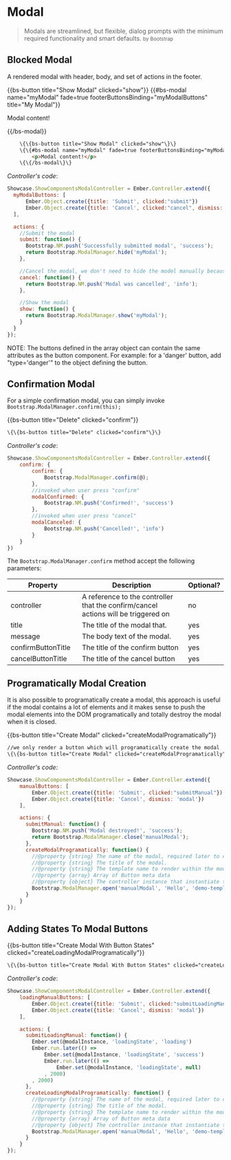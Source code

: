 # Modal

> Modals are streamlined, but flexible, dialog prompts with the minimum required functionality and smart defaults.
<small>by Bootstrap</small>

## Blocked Modal

A rendered modal with header, body, and set of actions in the footer.

<div class="bs-example">
    {{bs-button title="Show Modal" clicked="show"}}
    {{#bs-modal name="myModal" fade=true footerButtonsBinding="myModalButtons" title="My Modal"}}
        <p>Modal content!</p>
    {{/bs-modal}}
</div>

``` html
    \{\{bs-button title="Show Modal" clicked="show"\}\}
    \{\{#bs-modal name="myModal" fade=true footerButtonsBinding="myModalButtons" title="My Modal"\}\}
        <p>Modal content!</p>
    \{\{/bs-modal\}\}
```

_Controller's code_:

``` javascript
Showcase.ShowComponentsModalController = Ember.Controller.extend({
  myModalButtons: [
      Ember.Object.create({title: 'Submit', clicked:"submit"})
      Ember.Object.create({title: 'Cancel', clicked:"cancel", dismiss: 'modal'})
  ],

  actions: {
    //Submit the modal
    submit: function() {
      Bootstrap.NM.push('Successfully submitted modal', 'success');
      return Bootstrap.ModalManager.hide('myModal');
    },

    //Cancel the modal, we don't need to hide the model manually because we set {..., dismiss: 'modal'} on the button meta data
    cancel: function() {
      return Bootstrap.NM.push('Modal was cancelled', 'info');
    },

    //Show the modal
    show: function() {
      return Bootstrap.ModalManager.show('myModal');
    }
  }
});
```
NOTE: The buttons defined in the array object can contain the same attributes as the button component. For example: for a 'danger' button, add "type='danger'" to the object defining the button.


## Confirmation Modal
For a simple confirmation modal, you can simply invoke `Bootstrap.ModalManager.confirm(this);`

<div class="bs-example">
    {{bs-button title="Delete" clicked="confirm"}}
</div>

``` html
\{\{bs-button title="Delete" clicked="confirm"\}\}
```

_Controller's code_:

``` javascript
Showcase.ShowComponentsModalController = Ember.Controller.extend({
    confirm: {
        confirm: {
            Bootstrap.ModalManager.confirm(@);
        },
        //invoked when user press "confirm"
        modalConfirmed: {
            Bootstrap.NM.push('Confirmed!', 'success')
        },
        //invoked when user press "cancel"
        modalCanceled: {
            Bootstrap.NM.push('Cancelled!', 'info')
        }
    }
})
```


The `Bootstrap.ModalManager.confirm` method accept the following parameters:

<div class="table-responsive">
    <table class="table table-bordered table-striped">
        <thead>
            <tr>
                <th style="width: 150px;">Property</th>
                <th>Description</th>
                <th>Optional?</th>
            </tr>
        </thead>
        <tbody>
            <tr>
                <td>controller</td>
                <td>A reference to the controller that the confirm/cancel actions will be triggered on</td>
                <td>no</td>
            </tr>
            <tr>
                <td>title</td>
                <td>The title of the modal that.</td>
                <td>yes</td>
            </tr>
            <tr>
                <td>message</td>
                <td>The body text of the modal.</td>
                <td>yes</td>
            </tr>
            <tr>
                <td>confirmButtonTitle</td>
                <td>The title of the confirm button</td>
                <td>yes</td>
            </tr>
            <tr>
                <td>cancelButtonTitle</td>
                <td>The title of the cancel button</td>
                <td>yes</td>
            </tr>
        </tbody>
    </table>
</div>


## Programatically Modal Creation

It is also possible to programatically create a modal, this approach is useful if the modal contains a lot of elements and it makes sense to push the modal elements into the DOM programatically and totally destroy the modal when it is closed.


<div class="bs-example">
    {{bs-button title="Create Modal" clicked="createModalProgramatically"}}
</div>

``` html
//we only render a button which will programatically create the modal
\{\{bs-button title="Create Modal" clicked="createModalProgramatically"\}\}
```

_Controller's code_:

``` javascript
Showcase.ShowComponentsModalController = Ember.Controller.extend({
    manualButtons: [
        Ember.Object.create({title: 'Submit', clicked:"submitManual"})
        Ember.Object.create({title: 'Cancel', dismiss: 'modal'})
    ],

    actions: {
      submitManual: function() {
        Bootstrap.NM.push('Modal destroyed!', 'success');
        return Bootstrap.ModalManager.close('manualModal');
      },
      createModalProgramatically: function() {
        //@property {string} The name of the modal, required later to close the modal (see submitManual function above)
        //@property {string} The title of the modal.
        //@property {string} The template name to render within the modal body, a View class may also be specified.
        //@property {array} Array of Button meta data
        //@property {object} The controller instance that instantiate the modal.
        Bootstrap.ModalManager.open('manualModal', 'Hello', 'demo-template', this.manualButtons, this);
      }
    }
});
```

## Adding States To Modal Buttons

<div class="bs-example">
    {{bs-button title="Create Modal With Button States" clicked="createLoadingModalProgramatically"}}
</div>

``` html
\{\{bs-button title="Create Modal With Button States" clicked="createLoadingModalProgramatically"\}\}
```

_Controller's code_:

``` javascript
Showcase.ShowComponentsModalController = Ember.Controller.extend({
    loadingManualButtons: [
        Ember.Object.create({title: 'Submit', clicked:"submitLoadingManual", loadingText:"Saving..."})
        Ember.Object.create({title: 'Cancel', dismiss: 'modal'})
    ],

    actions: {
      submitLoadingManual: function() {
        Ember.set(@modalInstance, 'loadingState', 'loading')
        Ember.run.later(() =>
            Ember.set(@modalInstance, 'loadingState', 'success')
            Ember.run.later(() =>
                Ember.set(@modalInstance, 'loadingState', null)                
            , 2000)
        , 2000)
      },
      createLoadingModalProgramatically: function() {
        //@property {string} The name of the modal, required later to close the modal (see submitManual function above)
        //@property {string} The title of the modal.
        //@property {string} The template name to render within the modal body, a View class may also be specified.
        //@property {array} Array of Button meta data
        //@property {object} The controller instance that instantiate the modal.
        Bootstrap.ModalManager.open('manualModal', 'Hello', 'demo-template', this.loadingManualButtons, this);
      }
    }
});
```
